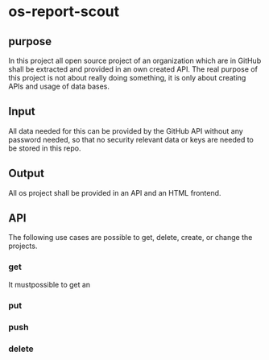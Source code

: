# os-report-scout
## purpose
In this project all open source project of an organization which are
in GitHub shall be extracted and provided in an own created API.
The real purpose of this project is not about really doing something, 
it is only about creating APIs and usage of data bases. 

## Input
All data needed for this can be provided by the GitHub API without any password 
needed, so that no security relevant data or keys are needed to be stored in this 
repo.

## Output
All os project shall be provided in an API and an HTML frontend.

## API
The following use cases are possible to get, delete, create, or change the projects. 
### get
It mustpossible to get an 
### put
### push
### delete

